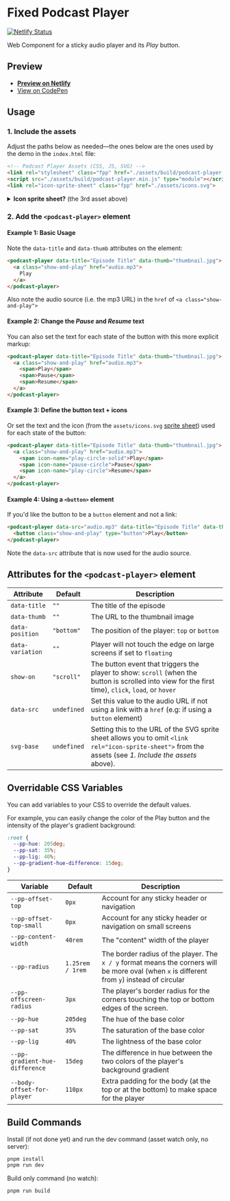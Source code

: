 # Fixed Podcast Player

[![Netlify Status](https://api.netlify.com/api/v1/badges/add63bda-b777-4889-95d9-68e936a82751/deploy-status)](https://app.netlify.com/sites/fixed-podcast-player/deploys)

Web Component for a sticky audio player and its *Play* button.

## Preview
- **[Preview on Netlify](https://fixed-podcast-player.netlify.app/)**
- [View on CodePen](https://codepen.io/nonsalant/pen/pvoyRmZ)

## Usage

### 1. Include the assets

Adjust the paths below as needed—the ones below are the ones used by the demo in the `index.html` file:

```html
<!-- Podcast Player Assets (CSS, JS, SVG) -->
<link rel="stylesheet" class="fpp" href="./assets/build/podcast-player.min.css">
<script src="./assets/build/podcast-player.min.js" type="module"></script>
<link rel="icon-sprite-sheet" class="fpp" href="./assets/icons.svg">
```
<details>
<summary><b>Icon sprite sheet?</b> (the 3rd asset above)</summary>
<p>The <code>&lt;link rel="icon-sprite-sheet"&gt;</code> above sets the URL for the <a href="https://ryantrimble.com/blog/what-the-heck-is-an-svg-sprite-sheet.html">SVG sprite sheet</a> used for the icons.</p>
<p>This can be omitted from here if setting the following attribute on the <code>&lt;podcast-player&gt;</code> element:
<br><code>svg-base="./assets/icons.svg"</code></p>
</details>

### 2. Add the `<podcast-player>` element

#### Example 1: Basic Usage
Note the `data-title` and `data-thumb` attributes on the element:
```html
<podcast-player data-title="Episode Title" data-thumb="thumbnail.jpg">
  <a class="show-and-play" href="audio.mp3">
    Play
  </a>
</podcast-player>
```
Also note the audio source (i.e. the mp3 URL) in the `href` of `<a class="show-and-play">`

#### Example 2: Change the *Pause* and *Resume* text
You can also set the text for each state of the button with this more explicit markup:
```html
<podcast-player data-title="Episode Title" data-thumb="thumbnail.jpg">
  <a class="show-and-play" href="audio.mp3">
    <span>Play</span>
    <span>Pause</span>
    <span>Resume</span>
  </a>
</podcast-player>
```

#### Example 3: Define the button text + icons
Or set the text and the icon (from the `assets/icons.svg` [sprite sheet](https://ryantrimble.com/blog/what-the-heck-is-an-svg-sprite-sheet.html)) used for each state of the button:
```html
<podcast-player data-title="Episode Title" data-thumb="thumbnail.jpg">
  <a class="show-and-play" href="audio.mp3">
    <span icon-name="play-circle-solid">Play</span>
    <span icon-name="pause-circle">Pause</span>
    <span icon-name="play-circle">Resume</span>
  </a>
</podcast-player>
```

#### Example 4: Using a `<button>` element
If you'd like the button to be a `button` element and not a link:
```html
<podcast-player data-src="audio.mp3" data-title="Episode Title" data-thumb="thumbnail.jpg">
  <button class="show-and-play" type="button">Play</button>
</podcast-player>
```
Note the `data-src` attribute that is now used for the audio source.

## Attributes for the `<podcast-player>` element
| Attribute | Default | Description |
| --- | --- | --- |
| `data-title` | `""` | The title of the episode |
| `data-thumb` | `""` | The URL to the thumbnail image |
| `data-position` | `"bottom"` | The position of the player: `top` or `bottom` |
| `data-variation` | `""` | Player will not touch the edge on large screens if set to `floating` |
| `show-on` | `"scroll"` | The button event that triggers the player to show: `scroll` (when the button is scrolled into view for the first time), `click`, `load`, or `hover` |
| `data-src` | `undefined` | Set this value to the audio URL if not using a link with a `href` (e.g: if using a `button` element) |
| `svg-base` | `undefined` | Setting this to the URL of the SVG sprite sheet allows you to omit `<link rel="icon-sprite-sheet">` from the assets (see *1. Include the assets* above). |

## Overridable CSS Variables

You can add variables to your CSS to override the default values. 

For example, you can easily change the color of the Play button and the intensity of  the player's gradient background:
```css
:root {
  --pp-hue: 205deg;
  --pp-sat: 35%;
  --pp-lig: 40%;
  --pp-gradient-hue-difference: 15deg;
}
```
| Variable | Default | Description |
| --- | --- | --- |
| `--pp-offset-top` | `0px` | Account for any sticky header or navigation |
| `--pp-offset-top-small` | `0px` | Account for any sticky header or navigation on small screens |
| `--pp-content-width` | `40rem` | The "content" width of the player |
| `--pp-radius` | `1.25rem / 1rem` | The border radius of the player. The `x / y` format means the corners will be more oval (when `x` is different from `y`) instead of circular |
| `--pp-offscreen-radius` | `3px` | The player's border radius for the corners touching the top or bottom edges of the screen. |
| `--pp-hue` | `205deg` | The hue of the base color |
| `--pp-sat` | `35%` | The saturation of the base color |
| `--pp-lig` | `40%` | The lightness of the base color |
| `--pp-gradient-hue-difference` | `15deg` | The difference in hue between the two colors of the player's background gradient |
| `--body-offset-for-player` | `110px` | Extra padding for the body (at the top or at the bottom) to make space for the player |

## Build Commands

Install (if not done yet) and run the dev command (asset watch only, no server):
```bash
pnpm install
pnpm run dev
```

Build only command (no watch):
```bash
pnpm run build
```


